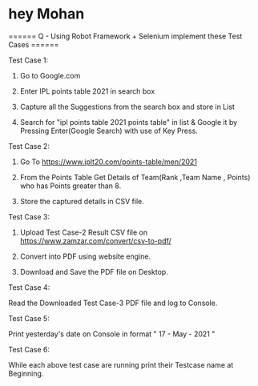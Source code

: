 # hey Mohan

====== Q - Using Robot Framework + Selenium implement these Test Cases ======

Test Case 1: 

1) Go to Google.com

2) Enter IPL points table 2021 in search box

3) Capture all the Suggestions from the search box and store in List

4) Search for "ipl points table 2021 points table" in list & Google it by Pressing Enter(Google Search) with use of Key Press.

Test Case 2:

1) Go To https://www.iplt20.com/points-table/men/2021

2) From the  Points Table Get Details of Team(Rank ,Team Name , Points) who has Points greater than 8.

3) Store the captured details in CSV file.

Test Case 3:

1) Upload Test Case-2 Result CSV file on https://www.zamzar.com/convert/csv-to-pdf/

2) Convert into PDF using website engine.

3) Download and Save the PDF file on Desktop.

Test Case 4:

Read the Downloaded Test Case-3 PDF file and log to Console.

Test Case 5:

Print yesterday's date on Console in format " 17 - May - 2021 "

Test Case 6:

While each above test case are running print their Testcase name at Beginning. 
